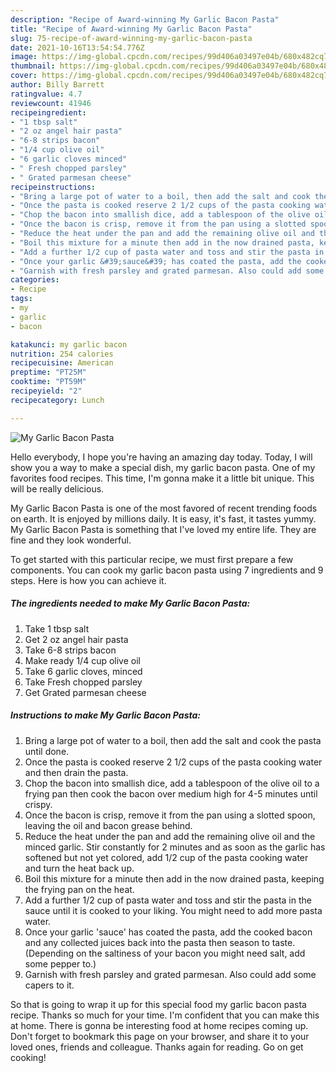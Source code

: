 ```yaml
---
description: "Recipe of Award-winning My Garlic Bacon Pasta"
title: "Recipe of Award-winning My Garlic Bacon Pasta"
slug: 75-recipe-of-award-winning-my-garlic-bacon-pasta
date: 2021-10-16T13:54:54.776Z
image: https://img-global.cpcdn.com/recipes/99d406a03497e04b/680x482cq70/my-garlic-bacon-pasta-recipe-main-photo.jpg
thumbnail: https://img-global.cpcdn.com/recipes/99d406a03497e04b/680x482cq70/my-garlic-bacon-pasta-recipe-main-photo.jpg
cover: https://img-global.cpcdn.com/recipes/99d406a03497e04b/680x482cq70/my-garlic-bacon-pasta-recipe-main-photo.jpg
author: Billy Barrett
ratingvalue: 4.7
reviewcount: 41946
recipeingredient:
- "1 tbsp salt"
- "2 oz angel hair pasta"
- "6-8 strips bacon"
- "1/4 cup olive oil"
- "6 garlic cloves minced"
- " Fresh chopped parsley"
- " Grated parmesan cheese"
recipeinstructions:
- "Bring a large pot of water to a boil, then add the salt and cook the pasta until done."
- "Once the pasta is cooked reserve 2 1/2 cups of the pasta cooking water and then drain the pasta."
- "Chop the bacon into smallish dice, add a tablespoon of the olive oil to a frying pan then cook the bacon over medium high for 4-5 minutes until crispy."
- "Once the bacon is crisp, remove it from the pan using a slotted spoon, leaving the oil and bacon grease behind."
- "Reduce the heat under the pan and add the remaining olive oil and the minced garlic. Stir constantly for 2 minutes and as soon as the garlic has softened but not yet colored, add 1/2 cup of the pasta cooking water and turn the heat back up."
- "Boil this mixture for a minute then add in the now drained pasta, keeping the frying pan on the heat."
- "Add a further 1/2 cup of pasta water and toss and stir the pasta in the sauce until it is cooked to your liking. You might need to add more pasta water."
- "Once your garlic &#39;sauce&#39; has coated the pasta, add the cooked bacon and any collected juices back into the pasta then season to taste. (Depending on the saltiness of your bacon you might need salt, add some pepper to.)"
- "Garnish with fresh parsley and grated parmesan. Also could add some capers to it."
categories:
- Recipe
tags:
- my
- garlic
- bacon

katakunci: my garlic bacon 
nutrition: 254 calories
recipecuisine: American
preptime: "PT25M"
cooktime: "PT59M"
recipeyield: "2"
recipecategory: Lunch

---
```



![My Garlic Bacon Pasta](https://img-global.cpcdn.com/recipes/99d406a03497e04b/680x482cq70/my-garlic-bacon-pasta-recipe-main-photo.jpg)

Hello everybody, I hope you're having an amazing day today. Today, I will show you a way to make a special dish, my garlic bacon pasta. One of my favorites food recipes. This time, I'm gonna make it a little bit unique. This will be really delicious.



My Garlic Bacon Pasta is one of the most favored of recent trending foods on earth. It is enjoyed by millions daily. It is easy, it's fast, it tastes yummy. My Garlic Bacon Pasta is something that I've loved my entire life. They are fine and they look wonderful.


To get started with this particular recipe, we must first prepare a few components. You can cook my garlic bacon pasta using 7 ingredients and 9 steps. Here is how you can achieve it.

<!--inarticleads1-->

##### The ingredients needed to make My Garlic Bacon Pasta:

1. Take 1 tbsp salt
1. Get 2 oz angel hair pasta
1. Take 6-8 strips bacon
1. Make ready 1/4 cup olive oil
1. Take 6 garlic cloves, minced
1. Take  Fresh chopped parsley
1. Get  Grated parmesan cheese




<!--inarticleads2-->

##### Instructions to make My Garlic Bacon Pasta:

1. Bring a large pot of water to a boil, then add the salt and cook the pasta until done.
1. Once the pasta is cooked reserve 2 1/2 cups of the pasta cooking water and then drain the pasta.
1. Chop the bacon into smallish dice, add a tablespoon of the olive oil to a frying pan then cook the bacon over medium high for 4-5 minutes until crispy.
1. Once the bacon is crisp, remove it from the pan using a slotted spoon, leaving the oil and bacon grease behind.
1. Reduce the heat under the pan and add the remaining olive oil and the minced garlic. Stir constantly for 2 minutes and as soon as the garlic has softened but not yet colored, add 1/2 cup of the pasta cooking water and turn the heat back up.
1. Boil this mixture for a minute then add in the now drained pasta, keeping the frying pan on the heat.
1. Add a further 1/2 cup of pasta water and toss and stir the pasta in the sauce until it is cooked to your liking. You might need to add more pasta water.
1. Once your garlic &#39;sauce&#39; has coated the pasta, add the cooked bacon and any collected juices back into the pasta then season to taste. (Depending on the saltiness of your bacon you might need salt, add some pepper to.)
1. Garnish with fresh parsley and grated parmesan. Also could add some capers to it.




So that is going to wrap it up for this special food my garlic bacon pasta recipe. Thanks so much for your time. I'm confident that you can make this at home. There is gonna be interesting food at home recipes coming up. Don't forget to bookmark this page on your browser, and share it to your loved ones, friends and colleague. Thanks again for reading. Go on get cooking!
